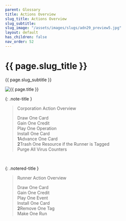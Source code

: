 ```yaml
---
parent: Glossary
title: Actions Overview
slug_title: Actions Overview
slug_subtitle:
slug_image: "/assets/images/slugs/adn29_preview5.jpg"
layout: default
has_children: false
nav_order: 52
---
```


<div class="slug">
    <div class="title-container">
        <h1 class="page-slug_title">{{ page.slug_title }}</h1>
        <p class="page-slug_subtitle">{{ page.slug_subtitle }}</p>
    </div>
    <div class="image-container faded-left">
        <img src="{{ page.slug_image | relative_url }}" alt="{{ page.title }}" />
    </div>
</div>

{: .note-title }
> Corporation Action Overview
>
> <span class="nric-blue click"></span> Draw One Card<br>
> <span class="nric-blue click"></span> Gain One Credit<br>
> <span class="nric-blue click"></span> Play One Operation<br>
> <span class="nric-blue click"></span> Install One Card<br>
> <span class="nric-blue click"></span><span class="blue-font"> **1**</span><span class="nric-blue credit"></span>Advance One Card<br>
> <span class="nric-blue click"></span><span class="blue-font"> **2**</span><span class="nric-blue credit"></span>Trash One Resource if the Runner is Tagged<br>
> <span class="nric-blue click"></span><span class="nric-blue click"></span><span class="nric-blue click"></span> Purge All Virus Counters

<br>

{: .notered-title }
> Runner Action Overview
>
> <span class="nric-red click"></span>Draw One Card<br>
> <span class="nric-red click"></span>Gain One Credit<br>
> <span class="nric-red click"></span>Play One Event<br>
> <span class="nric-red click"></span>Install One Card<br>
> <span class="nric-red click"></span><span class="red-font"> **2**</span><span class="nric-red credit"></span>Remove One Tag<br>
> <span class="nric-red click"></span>Make One Run
